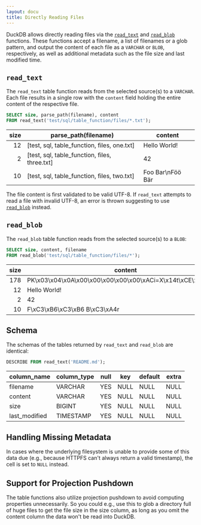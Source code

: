 ```yaml
---
layout: docu
title: Directly Reading Files
---
```


DuckDB allows directly reading files via the [`read_text`](#read_text) and [`read_blob`](#read_blob) functions.
These functions accept a filename, a list of filenames or a glob pattern, and output the content of each file as a `VARCHAR` or `BLOB`, respectively, as well as additional metadata such as the file size and last modified time.

## `read_text`

The `read_text` table function reads from the selected source(s) to a `VARCHAR`. Each file results in a single row with the `content` field holding the entire content of the respective file.

```sql
SELECT size, parse_path(filename), content
FROM read_text('test/sql/table_function/files/*.txt');
```

| size |             parse_path(filename)              |      content     |
|-----:|-----------------------------------------------|------------------|
| 12   | [test, sql, table_function, files, one.txt]   | Hello World!     |
| 2    | [test, sql, table_function, files, three.txt] | 42               |
| 10   | [test, sql, table_function, files, two.txt]   | Foo Bar\nFöö Bär |

The file content is first validated to be valid UTF-8. If `read_text` attempts to read a file with invalid UTF-8, an error is thrown suggesting to use [`read_blob`](#read_blob) instead.

## `read_blob`

The `read_blob` table function reads from the selected source(s) to a `BLOB`:

```sql
SELECT size, content, filename
FROM read_blob('test/sql/table_function/files/*');
```

| size |                              content                         |                filename                 |
|-----:|--------------------------------------------------------------|-----------------------------------------|
| 178  |  PK\x03\x04\x0A\x00\x00\x00\x00\x00\xACi=X\x14t\xCE\xC7\x0A… | test/sql/table_function/files/four.blob |
| 12   | Hello World!                                                 | test/sql/table_function/files/one.txt   |
| 2    | 42                                                           | test/sql/table_function/files/three.txt |
| 10   | F\xC3\xB6\xC3\xB6 B\xC3\xA4r                                 | test/sql/table_function/files/two.txt   |

## Schema

The schemas of the tables returned by `read_text` and `read_blob` are identical:

```sql
DESCRIBE FROM read_text('README.md');
```

|  column_name  | column_type | null | key  | default | extra |
|---------------|-------------|------|------|---------|-------|
| filename      | VARCHAR     | YES  | NULL | NULL    | NULL  |
| content       | VARCHAR     | YES  | NULL | NULL    | NULL  |
| size          | BIGINT      | YES  | NULL | NULL    | NULL  |
| last_modified | TIMESTAMP   | YES  | NULL | NULL    | NULL  |

## Handling Missing Metadata

In cases where the underlying filesystem is unable to provide some of this data due (e.g., because HTTPFS can't always return a valid timestamp), the cell is set to `NULL` instead.

## Support for Projection Pushdown

The table functions also utilize projection pushdown to avoid computing properties unnecessarily. So you could e.g., use this to glob a directory full of huge files to get the file size in the size column, as long as you omit the content column the data won't be read into DuckDB.
